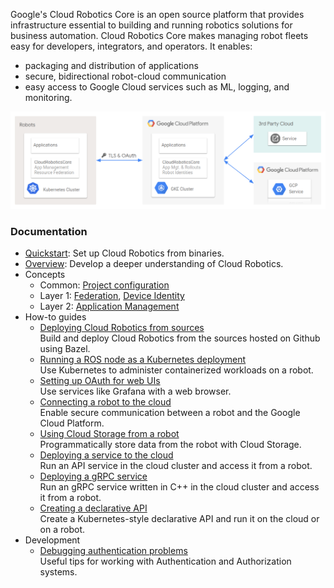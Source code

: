 Google's Cloud Robotics Core is an open source platform that provides
infrastructure essential to building and running robotics solutions for business
automation. Cloud Robotics Core makes managing robot fleets easy for developers,
integrators, and operators. It enables:

* packaging and distribution of applications
* secure, bidirectional robot-cloud communication
* easy access to Google Cloud services such as ML, logging, and monitoring.

![Cloud Robotics Core overview](cloud-robotics-core-overview.png)

### Documentation

* [Quickstart](quickstart.md): Set up Cloud Robotics from binaries.
* [Overview](overview.md): Develop a deeper understanding of Cloud Robotics.
* Concepts
    * Common: [Project configuration](concepts/config.md)
    * Layer 1: [Federation](concepts/federation.md), 
      [Device Identity](concepts/device_identity.md)
    * Layer 2: [Application Management](concepts/app-management.md)
* How-to guides
    * [Deploying Cloud Robotics from sources](how-to/deploy-from-sources)<br/>
      Build and deploy Cloud Robotics from the sources hosted on Github using
      Bazel.
    * [Running a ROS node as a Kubernetes deployment](how-to/running-ros-node.md)<br/>
      Use Kubernetes to administer containerized workloads on a robot.
    * [Setting up OAuth for web UIs](how-to/setting-up-oauth.md)<br/>
      Use services like Grafana with a web browser.
    * [Connecting a robot to the cloud](how-to/connecting-robot.md)<br/>
      Enable secure communication between a robot and the Google Cloud Platform.
    * [Using Cloud Storage from a robot](how-to/using-cloud-storage.md)<br/>
      Programmatically store data from the robot with Cloud Storage.
    * [Deploying a service to the cloud](how-to/deploying-service.md)<br/>
      Run an API service in the cloud cluster and access it from a robot.
    * [Deploying a gRPC service](how-to/deploying-grpc-service.md)<br/>
      Run an gRPC service written in C++ in the cloud cluster and access it from a robot.
    * [Creating a declarative API](how-to/creating-declarative-api.md)<br/>
      Create a Kubernetes-style declarative API and run it on the cloud or on a robot.
* Development
    * [Debugging authentication problems](developers/debug-auth.md)<br/>
      Useful tips for working with Authentication and Authorization systems.
